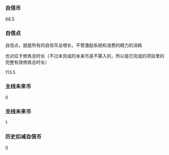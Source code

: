 ### 自信币
68.5

### 自信点
自信点，就是所有的自信币总增长，不管激励系统和浪费的精力的消耗

也对应于修炼总时长（不过未完成的未来币是不算入的，所以是已完成的项目里的完整有效修炼总时长）

113.5

### 主线未来币
0

### 支线未来币
1

### 历史扣减自信币
0
